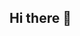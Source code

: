 ## Hi there 👋

<!--
**JacquesGrandjean/JacquesGrandjean** is a ✨ _special_ ✨ repository because its `README.md` (this file) appears on your GitHub profile.

Here are some ideas to get you started:

- 🔭 I’m currently working on chemistry
- 🌱 I’m currently learning to code for chemistry applications
- 👯 I’m looking to collaborate on progamming
- 🤔 I’m looking for help with programming
- 💬 Ask me about my origin
- 📫 How to reach me: jacques.grandjean@epfl.ch
- 😄 Pronouns: xe/xim  
- ⚡ Fun fact: i like guitar
-->
